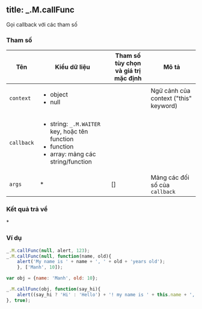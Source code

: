 title: _.M.callFunc
-----

Gọi callback với các tham số

### Tham số
<table class="table table-striped">
    <thead>
    <tr>
        <th>Tên</th>
        <th>Kiểu dữ liệu</th>
        <th>Tham số tùy chọn và giá trị mặc định</th>
        <th>Mô tả</th>
    </tr>
    </thead>
    <tbody>
    <tr>
        <td><code>context</code></td>
        <td>
            <ul>
                <li>object</li>
                <li>null</li>
            </ul>
        </td>
        <td></td>
        <td>Ngữ cảnh của context ("this" keyword)</td>
    </tr>
    <tr>
        <td><code>callback</code></td>
        <td>
            <ul>
                <li>string: <code>_.M.WAITER</code> key, hoặc tên function</li>
                <li>function</li>
                <li>array: mảng các string/function</li>
            </ul>
        </td>
        <td></td>
        <td></td>
    </tr>
    <tr>
        <td><code>args</code></td>
        <td>*</td>
        <td>[]</td>
        <td>Mảng các đối số của <code>callback</code></td>
    </tr>
    </tbody>
</table>

### Kết quả trả về
<dl class="dl-horizontal">
    <dt>*</dt>
    <dd></dd>
</dl>

### Ví dụ
```js
_.M.callFunc(null, alert, 123);
_.M.callFunc(null, function(name, old){
    alert('My name is ' + name + ', ' + old + 'years old');
    }, ['Manh', 10]);

var obj = {name: 'Manh', old: 10};

_.M.callFunc(obj, function(say_hi){
    alert((say_hi ? 'Hi' : 'Hello') + '! my name is ' + this.name + ', ' + this.old + ' years old');
}, true);
```